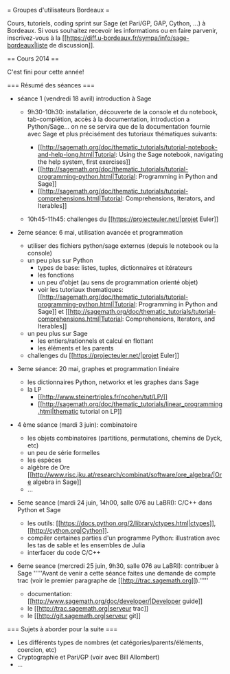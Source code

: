 = Groupes d'utilisateurs Bordeaux =

Cours, tutoriels, coding sprint sur Sage (et Pari/GP, GAP, Cython, ...) à Bordeaux. Si vous souhaitez recevoir les informations ou en faire parvenir, inscrivez-vous à la [[https://diff.u-bordeaux.fr/sympa/info/sage-bordeaux|liste de discussion]].

== Cours 2014 ==

C'est fini pour cette année!

=== Résumé des séances ===

 * séance 1 (vendredi 18 avril) introduction à Sage
    * 9h30-10h30: installation, découverte de la console et du notebook, tab-complétion, accès à la documentation, introduction a Python/Sage... on ne se servira que de la documentation fournie avec Sage et plus précisément des tutoriaux thématiques suivants:
      * [[http://sagemath.org/doc/thematic_tutorials/tutorial-notebook-and-help-long.html|Tutorial: Using the Sage notebook, navigating the help system, first exercises]]
      * [[http://sagemath.org/doc/thematic_tutorials/tutorial-programming-python.html|Tutorial: Programming in Python and Sage]]
      * [[http://sagemath.org/doc/thematic_tutorials/tutorial-comprehensions.html|Tutorial: Comprehensions, Iterators, and Iterables]]

    * 10h45-11h45: challenges du [[https://projecteuler.net/|projet Euler]]

 * 2eme séance: 6 mai, utilisation avancée et programmation
    * utiliser des fichiers python/sage externes (depuis le notebook ou la console)
    * un peu plus sur Python
        * types de base: listes, tuples, dictionnaires et itérateurs
        * les fonctions
        * un peu d'objet (au sens de programmation orienté objet)
        * voir les tutoriaux thematiques: [[http://sagemath.org/doc/thematic_tutorials/tutorial-programming-python.html|Tutorial: Programming in Python and Sage]] et [[http://sagemath.org/doc/thematic_tutorials/tutorial-comprehensions.html|Tutorial: Comprehensions, Iterators, and Iterables]]
    * un peu plus sur Sage
        * les entiers/rationnels et calcul en flottant
        * les éléments et les parents
    * challenges du [[https://projecteuler.net/|projet Euler]]

 * 3eme séance: 20 mai, graphes et programmation linéaire
    * les dictionnaires Python, networkx et les graphes dans Sage
    * la LP
       * [[http://www.steinertriples.fr/ncohen/tut/LP/]]
       * [[http://sagemath.org/doc/thematic_tutorials/linear_programming.html|thematic tutorial on LP]]

 * 4 ème séance (mardi 3 juin): combinatoire
   * les objets combinatoires (partitions, permutations, chemins de Dyck, etc)
   * un peu de série formelles
   * les espèces
   * algèbre de Ore [[http://www.risc.jku.at/research/combinat/software/ore_algebra/|Ore algebra in Sage]]
   * ...

 * 5eme seance (mardi 24 juin, 14h00, salle 076 au LaBRI): C/C++ dans Python et Sage
    * les outils: [[https://docs.python.org/2/library/ctypes.html|ctypes]], [[http://cython.org|Cython]].
    * compiler certaines parties d'un programme Python: illustration avec les tas de sable et les ensembles de Julia
    * interfacer du code C/C++

 * 6eme seance (mercredi 25 juin, 9h30, salle 076 au LaBRI): contribuer à Sage
 '''''Avant de venir a cette séance faites une demande de compte trac (voir le premier paragraphe de [[http://trac.sagemath.org]]).'''''
    * documentation: [[http://www.sagemath.org/doc/developer/|Developer guide]]
    * le [[http://trac.sagemath.org|serveur trac]]
    * le [[http://git.sagemath.org|serveur git]]

=== Sujets à aborder pour la suite ===

 * Les différents types de nombres (et catégories/parents/éléments, coercion, etc)
 * Cryptographie et Pari/GP (voir avec Bill Allombert)
 * ...
